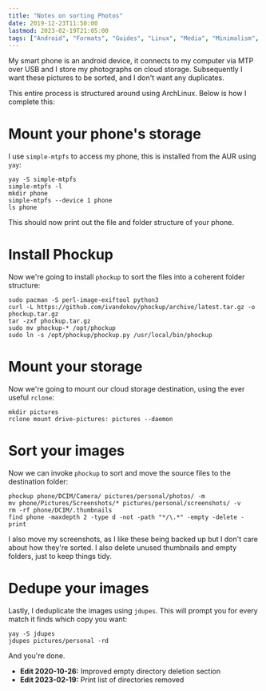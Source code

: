 ```yaml
---
title: "Notes on sorting Photos"
date: 2019-12-23T11:50:00
lastmod: 2023-02-19T21:05:00
tags: ["Android", "Formats", "Guides", "Linux", "Media", "Minimalism", "Notes", "Snippets", "Software"]
---
```


My smart phone is an android device, it connects to my computer via MTP over USB and I store my photographs on cloud storage. Subsequently I want these pictures to be sorted, and I don't want any duplicates.

This entire process is structured around using ArchLinux. Below is how I complete this:

# Mount your phone's storage
I use `simple-mtpfs` to access my phone, this is installed from the AUR using `yay`:
```
yay -S simple-mtpfs
simple-mtpfs -l
mkdir phone
simple-mtpfs --device 1 phone
ls phone
```
This should now print out the file and folder structure of your phone.

# Install Phockup
Now we're going to install `phockup` to sort the files into a coherent folder structure:
```
sudo pacman -S perl-image-exiftool python3
curl -L https://github.com/ivandokov/phockup/archive/latest.tar.gz -o phockup.tar.gz
tar -zxf phockup.tar.gz
sudo mv phockup-* /opt/phockup
sudo ln -s /opt/phockup/phockup.py /usr/local/bin/phockup
```

# Mount your storage
Now we're going to mount our cloud storage destination, using the ever useful `rclone`:
```
mkdir pictures
rclone mount drive-pictures: pictures --daemon
```

# Sort your images
Now we can invoke `phockup` to sort and move the source files to the destination folder:
```
phockup phone/DCIM/Camera/ pictures/personal/photos/ -m
mv phone/Pictures/Screenshots/* pictures/personal/screenshots/ -v
rm -rf phone/DCIM/.thumbnails
find phone -maxdepth 2 -type d -not -path "*/\.*" -empty -delete -print
```
I also move my screenshots, as I like these being backed up but I don't care about how they're sorted.
I also delete unused thumbnails and empty folders, just to keep things tidy.

# Dedupe your images
Lastly, I deduplicate the images using `jdupes`. This will prompt you for every match it finds which copy you want:
```
yay -S jdupes
jdupes pictures/personal -rd
```

And you're done.

* **Edit 2020-10-26:** Improved empty directory deletion section
* **Edit 2023-02-19:** Print list of directories removed
